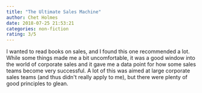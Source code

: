 ```yaml
---
title: "The Ultimate Sales Machine"
author: Chet Holmes
date: 2018-07-25 21:53:21
categories: non-fiction
rating: 3/5
---
```


I wanted to read books on sales, and I found this one recommended a lot. While some things made me a bit uncomfortable, it was a good window into the world of corporate sales and it gave me a data point for how some sales teams become very successful. A lot of this was aimed at large corporate sales teams (and thus didn't really apply to me), but there were plenty of good principles to glean.
